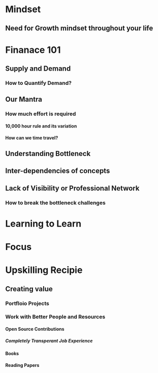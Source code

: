 # Mindset
## Need for Growth mindset throughout your life
# Finanace 101
## Supply and Demand
### How to Quantify Demand?
## Our Mantra
### How much effort is required
#### 10,000 hour rule and its variation
#### How can we time travel?
## Understanding Bottleneck
## Inter-dependencies of concepts
## Lack of Visibility or Professional Network
### How to break the bottleneck challenges
# Learning to Learn
# Focus
# Upskilling Recipie
## Creating value
### Portfloio Projects
### Work with Better People and Resources
#### Open Source Contributions
##### Completely Transperant Job Experience
#### Books
#### Reading Papers